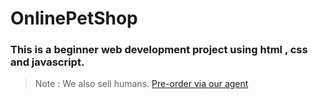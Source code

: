 # OnlinePetShop

<h3>This is a beginner web development project using html , css and javascript.</h3>

> Note : We also sell humans. 
> [Pre-order via our agent](https://github.com/SachiDutta/)
